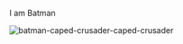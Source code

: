 I am Batman

![batman-caped-crusader-caped-crusader](https://github.com/user-attachments/assets/03997e81-80f1-4dea-a2ab-c428619cf421)

